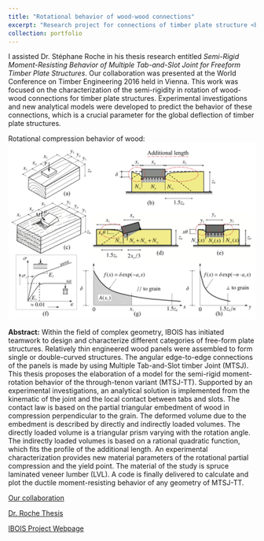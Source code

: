 ```yaml
---
title: "Rotational behavior of wood-wood connections"
excerpt: "Research project for connections of timber plate structure <br/><img src='/images/rotation01.png'>"
collection: portfolio
---
```


I assisted Dr. Stéphane Roche in his thesis research entitled *Semi-Rigid Moment-Resisting Behavior of Multiple Tab-and-Slot Joint for Freeform Timber Plate Structures*. Our collaboration was presented at the World Conference on Timber Engineering 2016 held in Vienna. This work was focused on the characterization of the semi-rigidity in rotation of wood-wood connections for timber plate structures. Experimental investigations and new analytical models were developed to predict the behavior of these connections, which is a crucial parameter for the global deflection of timber plate structures.

Rotational compression behavior of wood:
![Image](/images/rotation02.png)

**Abstract:**
Within the field of complex geometry, IBOIS has initiated teamwork to design and characterize different categories of free-form plate structures. Relatively thin engineered wood panels were assembled to form single or double-curved structures. The angular edge-to-edge connections of the panels is made by using Multiple Tab-and-Slot timber Joint (MTSJ). This thesis proposes the elaboration of a model for the semi-rigid moment-rotation behavior of the through-tenon variant (MTSJ-TT). Supported by an experimental investigations, an analytical solution is implemented from the kinematic of the joint and the local contact between tabs and slots. The contact law is based on the partial triangular embedment of wood in compression perpendicular to the grain. The deformed volume due to the embedment is described by directly and indirectly loaded volumes. The directly loaded volume is a triangular prism varying with the rotation angle. The indirectly loaded volumes is based on a rational quadratic function, which fits the profile of the additional length. An experimental characterization provides new material parameters of the rotational partial compression and the yield point. The material of the study is spruce laminated veneer lumber (LVL). A code is finally delivered to calculate and plot the ductile moment-resisting behavior of any geometry of MTSJ-TT.

[Our collaboration](https://www.researchgate.net/publication/322486865_Multiple_Tab-and-Slot_Joint_Improvement_of_the_Rotational_Stiffness_for_the_Connection_of_Thin_Structural_Wood_Panels)

[Dr. Roche Thesis](https://infoscience.epfl.ch/record/233607/files/EPFL_TH8236.pdf)

[IBOIS Project Webpage](https://www.epfl.ch/labs/ibois/research/previousresearch/resisting-behavior/)
